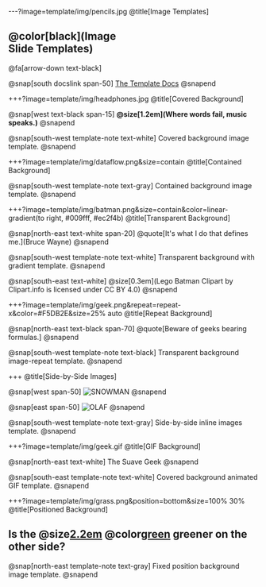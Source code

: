 ---?image=template/img/pencils.jpg
@title[Image Templates]

## @color[black](Image<br>Slide Templates)

@fa[arrow-down text-black]

@snap[south docslink span-50]
[The Template Docs](https://gitpitch.com/docs/the-template)
@snapend


+++?image=template/img/headphones.jpg
@title[Covered Background]

@snap[west text-black span-15]
**@size[1.2em](Where words fail, music speaks.)**
@snapend

@snap[south-west template-note text-white]
Covered background image template.
@snapend


+++?image=template/img/dataflow.png&size=contain
@title[Contained Background]

@snap[south-west template-note text-gray]
Contained background image template.
@snapend


+++?image=template/img/batman.png&size=contain&color=linear-gradient(to right, #009fff, #ec2f4b)
@title[Transparent Background]

@snap[north-east text-white span-20]
@quote[It's what I do that defines me.](Bruce Wayne)
@snapend

@snap[south-west template-note text-white]
Transparent background with gradient template.
@snapend

@snap[south-east text-white]
@size[0.3em](Lego Batman Clipart by Clipart.info is licensed under CC BY 4.0)
@snapend


+++?image=template/img/geek.png&repeat=repeat-x&color=#F5DB2E&size=25% auto
@title[Repeat Background]

@snap[north-east text-black span-70]
@quote[Beware of geeks bearing formulas.]
@snapend

@snap[south-west template-note text-black]
Transparent background image-repeat template.
@snapend


+++
@title[Side-by-Side Images]

@snap[west span-50]
![SNOWMAN](template/img/snowman.gif)
@snapend

@snap[east span-50]
![OLAF](template/img/olaf.png)
@snapend

@snap[south-west template-note text-gray]
Side-by-side inline images template.
@snapend


+++?image=template/img/geek.gif
@title[GIF Background]

@snap[north-east text-white]
The Suave Geek
@snapend

@snap[south-east template-note text-white]
Covered background animated GIF template.
@snapend


+++?image=template/img/grass.png&position=bottom&size=100% 30%
@title[Positioned Background]

## Is the @size[2.2em](grass) @color[green](always) greener on the other side?

@snap[north-east template-note text-gray]
Fixed position background image template.
@snapend
